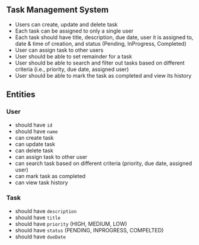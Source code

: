 ## Task Management System

- Users can create, update and delete task
- Each task can be assigned to only a single user
- Each task should have title, description, due date, user it is assigned to, date & time of creation, and status (Pending, InProgress, Completed)
- User can assign task to other users
- User should be able to set remainder for a task
- User should be able to search and filter out tasks based on different criteria (i.e., priority, due date, assigned user)
- User should be able to mark the task as completed and view its history

## Entities

### User

- should have `id`
- should have `name`
- can create task
- can update task
- can delete task
- can assign task to other user
- can search task based on different criteria (priority, due date, assigned user)
- can mark task as completed
- can view task history

### Task

- should have `description`
- should have `title`
- should have `priority` (HIGH, MEDIUM, LOW)
- should have `status` (PENDING, INPROGRESS, COMPELTED)
- should have `dueDate`
